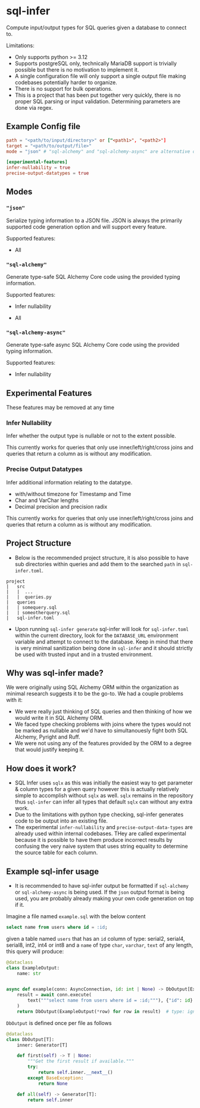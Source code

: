 # sql-infer

Compute input/output types for SQL queries given a database to connect to.

Limitations:
- Only supports python >= 3.12
- Supports postgreSQL only, technically MariaDB support is trivially possible but there is no motivation to implement it.
- A single configuration file will only support a single output file making codebases potentially harder to organize.
- There is no support for bulk operations.
- This is a project that has been put together very quickly, there is no proper SQL parsing or input validation. Determining parameters are done via regex. 

## Example Config file

```toml
path = "<path/to/input/directory>" or ["<path1>", "<path2>"]
target = "<path/to/output/file>"
mode = "json" # "sql-alchemy" and "sql-alchemy-async" are alternative options

[experimental-features]
infer-nullability = true
precise-output-datatypes = true
```

## Modes

### `"json"`

Serialize typing information to a JSON file. JSON is always the primarily supported code generation option and will support every feature.

Supported features:

- All

### `"sql-alchemy"`

Generate type-safe SQL Alchemy Core code using the provided typing information.

Supported features:

- Infer nullability

- All

### `"sql-alchemy-async"`

Generate type-safe async SQL Alchemy Core code using the provided typing information.

Supported features:

- Infer nullability


## Experimental Features

These features may be removed at any time

### Infer Nullability

Infer whether the output type is nullable or not to the extent possible.

This currently works for queries that only use inner/left/right/cross joins and queries that return a column as is without any modification.

### Precise Output Datatypes

Infer additional information relating to the datatype.

- with/without timezone for Timestamp and Time
- Char and VarChar lengths
- Decimal precision and precision radix

This currently works for queries that only use inner/left/right/cross joins and queries that return a column as is without any modification.


## Project Structure 

- Below is the recommended project structure, it is also possible to have sub directories within queries and add them to the searched `path` in `sql-infer.toml`.
```
project
|   src
|   |  ...
|   |  queries.py
|   queries
|   | somequery.sql
|   | someotherquery.sql
|   sql-infer.toml
```

- Upon running `sql-infer generate` sql-infer will look for `sql-infer.toml` within the current directory, look for the `DATABASE_URL` environment variable and attempt to connect to the database. Keep in mind that there is very minimal sanitization being done in `sql-infer` and it should strictly be used with trusted input and in a trusted environment.

## Why was sql-infer made?
We were originally using SQL Alchemy ORM within the organization as minimal research suggests it to be the go-to. We had a couple problems with it:
- We were really just thinking of SQL queries and then thinking of how we would write it in SQL Alchemy ORM.
- We faced type checking problems with joins where the types would not be marked as nullable and we'd have to simultanouesly fight both SQL Alchemy, Pyright and Ruff.
- We were not using any of the features provided by the ORM to a degree that would justify keeping it.

## How does it work?
- SQL Infer uses `sqlx` as this was initially the easiest way to get parameter & column types for a given query however this is actually relatively simple to accomplish without `sqlx` as well. `sqlx` remains in the repository thus `sql-infer` can infer all types that default `sqlx` can without any extra work.
- Due to the limitations with python type checking, sql-infer generates code to be output into an existing file.
- The experimental `infer-nullability` and `precise-output-data-types` are already used within internal codebases. THey are called experimental because it is possible to have them produce incorrect results by confusing the very naive system that uses string equality to determine the source table for each column.


## Example sql-infer usage
- It is recommended to have sql-infer output be formatted if `sql-alchemy` or `sql-alchemy-async` is being used. If the `json` output format is being used, you are probably already making your own code generation on top if it.

Imagine a file named `example.sql` with the below content
```sql
select name from users where id = :id;
```

given a table named `users` that has an `id` column of type: serial2, serial4, serial8, int2, int4 or int8 and a `name` of type `char`, `varchar`, `text` of any length, this query will produce:

```python
@dataclass
class ExampleOutput:
    name: str


async def example(conn: AsyncConnection, id: int | None) -> DbOutput[ExampleOutput]:
    result = await conn.execute(
        text("""select name from users where id = :id;"""), {"id": id}
    )
    return DbOutput(ExampleOutput(*row) for row in result)  # type: ignore
```

`DbOutput` is defined once per file as follows

```python
@dataclass
class DbOutput[T]:
    inner: Generator[T]

    def first(self) -> T | None:
        """Get the first result if available."""
        try:
            return self.inner.__next__()
        except BaseException:
            return None

    def all(self) -> Generator[T]:
        return self.inner
```